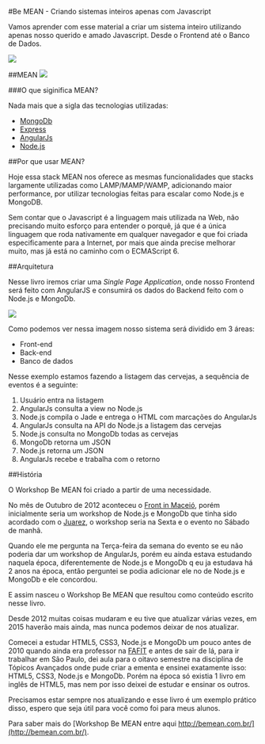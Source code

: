 #Be MEAN - Criando sistemas inteiros apenas com Javascript

Vamos aprender com esse material a criar um sistema inteiro utilizando apenas nosso querido e amado Javascript. Desde o Frontend até o Banco de Dados. 

![](https://i.cloudup.com/WI6pC8JKia.png) 

##MEAN
![](https://i.cloudup.com/Taslszh86K.jpg)

###O que siginifica MEAN?

Nada mais que a sigla das tecnologias utilizadas:
- [MongoDb](http://mongodb.org/)
- [Express](http://expressjs.com/)
- [AngularJs](https://angularjs.org/)
- [Node.js](http://nodejs.org/)

##Por que usar MEAN?

Hoje essa stack MEAN nos oferece as mesmas funcionalidades que stacks largamente utilizadas como LAMP/MAMP/WAMP, adicionando maior performance, por utilizar tecnologias feitas para escalar como Node.js e MongoDB.

Sem contar que o Javascript é a linguagem mais utilizada na Web, não precisando muito esforço para entender o porquê, já que é a única linguagem que roda nativamente em qualquer navegador e que foi criada especificamente para a Internet, por mais que ainda precise melhorar muito, mas já está no caminho com o ECMAScript 6.

##Arquitetura

Nesse livro iremos criar uma *Single Page Application*, onde nosso Frontend será feito com AngularJS e consumirá os dados do Backend feito com o Node.js e MongoDb.

![](https://i.cloudup.com/bg9bVWvHGG.png)

Como podemos ver nessa imagem nosso sistema será dividido em 3 áreas:

- Front-end
- Back-end
- Banco de dados

Nesse exemplo estamos fazendo a listagem das cervejas, a sequência de eventos é a seguinte:

1. Usuário entra na listagem
2. AngularJs consulta a view no Node.js
3. Node.js compila o Jade e entrega o HTML com marcações do AngularJs
4. AngularJs consulta na API do Node.js a listagem das cervejas
5. Node.js consulta no MongoDb todas as cervejas
6. MongoDb retorna um JSON
7. Node.js retorna um JSON
8. AngularJs recebe e trabalha com o retorno

##História

O Workshop Be MEAN foi criado a partir de uma necessidade.

No mês de Outubro de 2012 aconteceu o [Front in Maceió](http://www.eventick.com.br/frontinmaceio-workshops), porém inicialmente seria um workshop de Node.js e MongoDb que tinha sido acordado com o [Juarez](https://github.com/juarezpaf), o workshop seria na Sexta e o evento no Sábado de manhã.

Quando ele me pergunta na Terça-feira da semana do evento se eu não poderia dar um workshop de AngularJs, porém eu ainda estava estudando naquela época, diferentemente de Node.js e MongoDb q eu ja estudava há 2 anos na época, então perguntei se podia adicionar ele no de Node.js e MongoDb e ele concordou.

E assim nasceu o Workshop Be MEAN que resultou como conteúdo escrito nesse livro.

Desde 2012 muitas coisas mudaram e eu tive que atualizar várias vezes, em 2015 haverão mais ainda, mas nunca podemos deixar de nos atualizar.

Comecei a estudar HTML5, CSS3, Node.js e MongoDb um pouco antes de 2010 quando ainda era professor na [FAFIT](http://www.fafit.com.br/) e antes de sair de lá, para ir trabalhar em São Paulo, dei aula para o oitavo semestre na disciplina de Tópicos Avançados onde pude criar a ementa e ensinei exatamente isso: HTML5, CSS3, Node.js e MongoDb. Porém na época só existia 1 livro em inglês de HTML5, mas nem por isso deixei de estudar e ensinar os outros.

Precisamos estar sempre nos atualizando e esse livro é um exemplo prático disso, espero que seja útil para você como foi para meus alunos.

Para saber mais do [Workshop Be MEAN entre aqui http://bemean.com.br/](http://bemean.com.br/).











